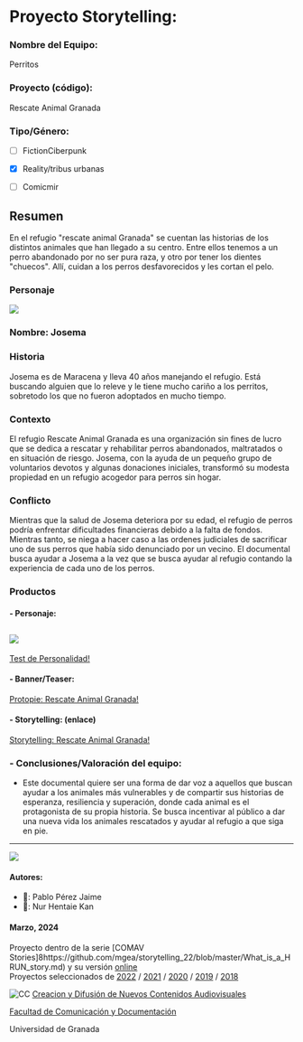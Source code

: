 

# Proyecto Storytelling: 

### Nombre del Equipo: 

Perritos


### Proyecto (código): 

Rescate Animal Granada

### Tipo/Género:  
- [ ] FictionCiberpunk  
- [x] Reality/tribus urbanas  
- [ ] Comicmir


## Resumen

En el refugio "rescate animal Granada" se cuentan las historias de los distintos animales que han llegado a su centro. Entre ellos tenemos a un perro abandonado por no ser pura raza, y otro por tener los dientes "chuecos". Allí, cuidan a los perros desfavorecidos y les cortan el pelo.

### Personaje

![](https://github.com/NurHK/storytelling/blob/master/pexels-juan-mendez-3075517.jpg)

### **Nombre:** Josema

### Historia
Josema es de Maracena y  lleva 40 años manejando el refugio. Está buscando alguien que lo releve y le tiene mucho cariño a los perritos, sobretodo los que no fueron adoptados en mucho tiempo.

### Contexto

El refugio Rescate Animal Granada es una organización sin fines de lucro que se dedica a rescatar y rehabilitar perros abandonados, maltratados o en situación de riesgo. Josema, con la ayuda de un pequeño grupo de voluntarios devotos y algunas donaciones iniciales, transformó su modesta propiedad en un refugio acogedor para perros sin hogar.
 
### Conflicto 

Mientras que la salud de Josema deteriora por su edad, el refugio de perros podría enfrentar dificultades financieras debido a la falta de fondos. Mientras tanto, se niega a hacer caso a las ordenes judiciales de sacrificar uno de sus perros que había sido denunciado por un vecino. El documental busca ayudar a Josema a la vez que se busca ayudar al refugio contando la experiencia de cada uno de los perros.

### Productos

#### - Personaje:
![](https://github.com/NurHK/storytelling/blob/master/dogminiquee-refugio-perros-gatos.jpg)
-
[Test de Personalidad!](https://h5p.org/node/1479617)

#### - Banner/Teaser:  

[Protopie: Rescate Animal Granada!](https://cloud.protopie.io/p/9844aac11804f49d554732f5)

#### - Storytelling: (enlace) 

[Storytelling: Rescate Animal Granada!](https://arcweave.com/app/project/g16kAvVlYP/play)


### - Conclusiones/Valoración del equipo:
- Este documental quiere ser una forma de dar voz a aquellos que buscan ayudar a los animales más vulnerables y de compartir sus historias de esperanza, resiliencia y superación, donde cada animal es el protagonista de su propia historia. Se busca incentivar al público a dar una nueva vida los animales rescatados y ayudar al refugio a que siga en pie.
------
![](https://upload.wikimedia.org/wikipedia/commons/thumb/6/62/CC-BY-SA-Andere_Wikis_%28v%29.svg/200px-CC-BY-SA-Andere_Wikis_%28v%29.svg.png)


#### Autores:  
<!---
Incluir lista de personas del grupo 
Se puede añadir enlace a página personal de github o lo que se quiera...(optativo)
-->

- 🐶: Pablo Pérez Jaime
- 🐶: Nur Hentaie Kan

<!---
Lista completa de emojis de markDown - https://gist.github.com/rxaviers/7360908) 
-->



#### Marzo, 2024

Proyecto dentro de la serie [COMAV Stories]8https://github.com/mgea/storytelling_22/blob/master/What_is_a_HRUN_story.md) y su versión [online](https://utopolis.ugr.es/media/HRUN/)  
Proyectos seleccionados de [2022](https://github.com/mgea/storytelling/blob/master/2022/readme.md) / [2021](https://github.com/mgea/storytelling/blob/master/2021/readme.md) / [2020](https://github.com/mgea/storytelling/blob/master/2020/readme.md)  / 
[2019](https://github.com/mgea/storytelling/blob/master/2019/readme.md) / [2018](https://github.com/mgea/storytelling/blob/master/2018/readme.md) 

![CC](https://mirrors.creativecommons.org/presskit/buttons/88x31/png/by-nc-sa.png) [Creacion y Difusión de Nuevos Contenidos Audiovisuales](http://utopolis.ugr.es/medialab)

[Facultad de Comunicación y Documentación](http://fcd.ugr.es)

Universidad de Granada
